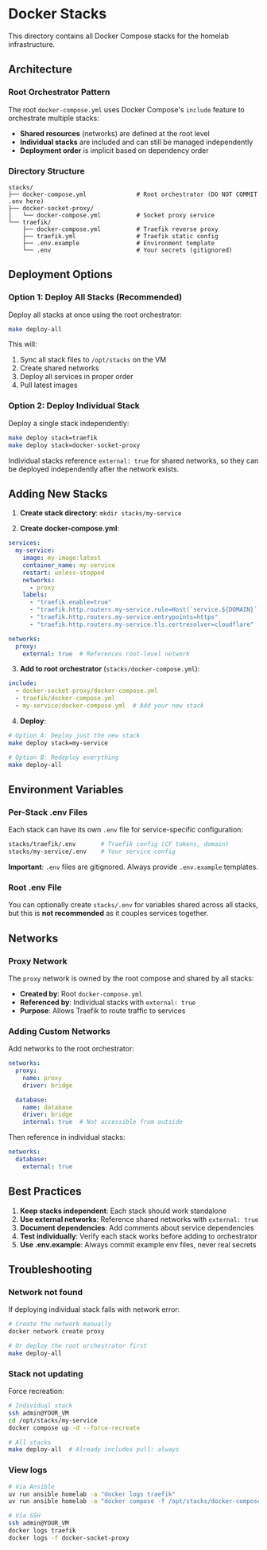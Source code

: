 # Docker Stacks

This directory contains all Docker Compose stacks for the homelab infrastructure.

## Architecture

### Root Orchestrator Pattern

The root `docker-compose.yml` uses Docker Compose's `include` feature to orchestrate multiple stacks:

- **Shared resources** (networks) are defined at the root level
- **Individual stacks** are included and can still be managed independently
- **Deployment order** is implicit based on dependency order

### Directory Structure

```
stacks/
├── docker-compose.yml              # Root orchestrator (DO NOT COMMIT .env here)
├── docker-socket-proxy/
│   └── docker-compose.yml          # Socket proxy service
└── traefik/
    ├── docker-compose.yml          # Traefik reverse proxy
    ├── traefik.yml                 # Traefik static config
    ├── .env.example                # Environment template
    └── .env                        # Your secrets (gitignored)
```

## Deployment Options

### Option 1: Deploy All Stacks (Recommended)

Deploy all stacks at once using the root orchestrator:

```bash
make deploy-all
```

This will:
1. Sync all stack files to `/opt/stacks` on the VM
2. Create shared networks
3. Deploy all services in proper order
4. Pull latest images

### Option 2: Deploy Individual Stack

Deploy a single stack independently:

```bash
make deploy stack=traefik
make deploy stack=docker-socket-proxy
```

Individual stacks reference `external: true` for shared networks, so they can be deployed independently after the network exists.

## Adding New Stacks

1. **Create stack directory**: `mkdir stacks/my-service`

2. **Create docker-compose.yml**:
```yaml
services:
  my-service:
    image: my-image:latest
    container_name: my-service
    restart: unless-stopped
    networks:
      - proxy
    labels:
      - "traefik.enable=true"
      - "traefik.http.routers.my-service.rule=Host(`service.${DOMAIN}`)"
      - "traefik.http.routers.my-service.entrypoints=https"
      - "traefik.http.routers.my-service.tls.certresolver=cloudflare"

networks:
  proxy:
    external: true  # References root-level network
```

3. **Add to root orchestrator** (`stacks/docker-compose.yml`):
```yaml
include:
  - docker-socket-proxy/docker-compose.yml
  - traefik/docker-compose.yml
  - my-service/docker-compose.yml  # Add your new stack
```

4. **Deploy**:
```bash
# Option A: Deploy just the new stack
make deploy stack=my-service

# Option B: Redeploy everything
make deploy-all
```

## Environment Variables

### Per-Stack .env Files

Each stack can have its own `.env` file for service-specific configuration:

```bash
stacks/traefik/.env       # Traefik config (CF tokens, domain)
stacks/my-service/.env    # Your service config
```

**Important**: `.env` files are gitignored. Always provide `.env.example` templates.

### Root .env File

You can optionally create `stacks/.env` for variables shared across all stacks, but this is **not recommended** as it couples services together.

## Networks

### Proxy Network

The `proxy` network is owned by the root compose and shared by all stacks:

- **Created by**: Root `docker-compose.yml`
- **Referenced by**: Individual stacks with `external: true`
- **Purpose**: Allows Traefik to route traffic to services

### Adding Custom Networks

Add networks to the root orchestrator:

```yaml
networks:
  proxy:
    name: proxy
    driver: bridge

  database:
    name: database
    driver: bridge
    internal: true  # Not accessible from outside
```

Then reference in individual stacks:

```yaml
networks:
  database:
    external: true
```

## Best Practices

1. **Keep stacks independent**: Each stack should work standalone
2. **Use external networks**: Reference shared networks with `external: true`
3. **Document dependencies**: Add comments about service dependencies
4. **Test individually**: Verify each stack works before adding to orchestrator
5. **Use .env.example**: Always commit example env files, never real secrets

## Troubleshooting

### Network not found

If deploying individual stack fails with network error:

```bash
# Create the network manually
docker network create proxy

# Or deploy the root orchestrator first
make deploy-all
```

### Stack not updating

Force recreation:

```bash
# Individual stack
ssh admin@YOUR_VM
cd /opt/stacks/my-service
docker compose up -d --force-recreate

# All stacks
make deploy-all  # Already includes pull: always
```

### View logs

```bash
# Via Ansible
uv run ansible homelab -a "docker logs traefik"
uv run ansible homelab -a "docker compose -f /opt/stacks/docker-compose.yml logs"

# Via SSH
ssh admin@YOUR_VM
docker logs traefik
docker logs -f docker-socket-proxy
```
